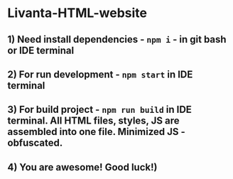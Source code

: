 # Livanta-HTML-website
## 1) Need install dependencies - `npm i` - in git bash or IDE terminal
## 2) For run development - `npm start` in IDE terminal
## 3) For build project - `npm run build` in IDE terminal. All HTML files, styles, JS are assembled into one file. Minimized JS - obfuscated.
## 4) You are awesome! Good luck!)
